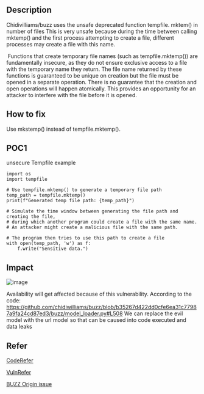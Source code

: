 ## Description
Chidivilliams/buzz uses the unsafe deprecated function tempfile. mktem() in number of files
This is very unsafe because during the time between calling mktemp() and the first process attempting to create a file, different processes may create a file with this name.

﻿
Functions that create temporary file names (such as tempfile.mktemp()) are fundamentally insecure, as they do not ensure exclusive access to a file with the temporary name they return. The file name returned by these functions is guaranteed to be unique on creation but the file must be opened in a separate operation. There is no guarantee that the creation and open operations will happen atomically. This provides an opportunity for an attacker to interfere with the file before it is opened.
﻿
## How to fix
Use mkstemp() instead of tempfile.mktemp().

## POC1  

unsecure Tempfile example
```
import os
import tempfile

# Use tempfile.mktemp() to generate a temporary file path
temp_path = tempfile.mktemp()
print(f"Generated temp file path: {temp_path}")

# Simulate the time window between generating the file path and creating the file,
# during which another program could create a file with the same name.
# An attacker might create a malicious file with the same path.

# The program then tries to use this path to create a file
with open(temp_path, 'w') as f:
    f.write("Sensitive data.")
```

## Impact
![image](https://github.com/user-attachments/assets/6408ce56-e454-42b4-96a9-87a505de0645)

Availability will get affected because of this vulnerability.
According to the code: https://github.com/chidiwilliams/buzz/blob/b35267d422dd0cfe6ea31c77987a9fa24cd87ed3/buzz/model_loader.py#L508
We can replace the evil model with the url model so that can be caused into code executed and  data leaks

## Refer 
[CodeRefer](https://github.com/chidiwilliams/buzz/blob/b35267d422dd0cfe6ea31c77987a9fa24cd87ed3/buzz/model_loader.py#L531)  

[VulnRefer](https://huntr.com/bounties/a3867b4e-6701-4418-8c20-3c6e7084a44a)  

[BUZZ Origin issue](https://github.com/chidiwilliams/buzz/issues/949)
